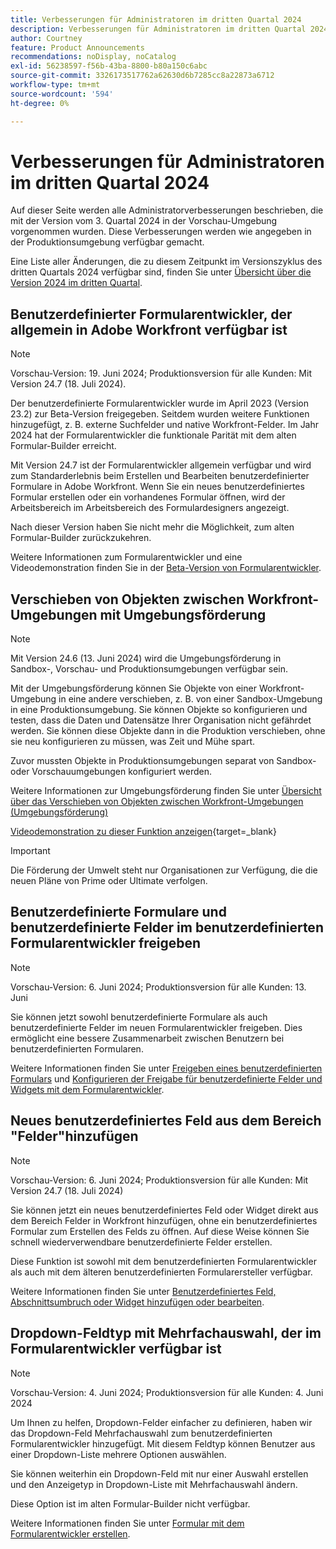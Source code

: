 ```yaml
---
title: Verbesserungen für Administratoren im dritten Quartal 2024
description: Verbesserungen für Administratoren im dritten Quartal 2024
author: Courtney
feature: Product Announcements
recommendations: noDisplay, noCatalog
exl-id: 56238597-f56b-43ba-8800-b80a150c6abc
source-git-commit: 3326173517762a62630d6b7285cc8a22873a6712
workflow-type: tm+mt
source-wordcount: '594'
ht-degree: 0%

---
```


# Verbesserungen für Administratoren im dritten Quartal 2024

Auf dieser Seite werden alle Administratorverbesserungen beschrieben, die mit der Version vom 3. Quartal 2024 in der Vorschau-Umgebung vorgenommen wurden. Diese Verbesserungen werden wie angegeben in der Produktionsumgebung verfügbar gemacht.

Eine Liste aller Änderungen, die zu diesem Zeitpunkt im Versionszyklus des dritten Quartals 2024 verfügbar sind, finden Sie unter [Übersicht über die Version 2024 im dritten Quartal](/help/quicksilver/product-announcements/product-releases/24-q3-release-activity/24-q3-release-overview.md).

## Benutzerdefinierter Formularentwickler, der allgemein in Adobe Workfront verfügbar ist

>[!NOTE]
>
>Vorschau-Version: 19. Juni 2024; Produktionsversion für alle Kunden: Mit Version 24.7 (18. Juli 2024).

Der benutzerdefinierte Formularentwickler wurde im April 2023 (Version 23.2) zur Beta-Version freigegeben. Seitdem wurden weitere Funktionen hinzugefügt, z. B. externe Suchfelder und native Workfront-Felder. Im Jahr 2024 hat der Formularentwickler die funktionale Parität mit dem alten Formular-Builder erreicht.

Mit Version 24.7 ist der Formularentwickler allgemein verfügbar und wird zum Standarderlebnis beim Erstellen und Bearbeiten benutzerdefinierter Formulare in Adobe Workfront. Wenn Sie ein neues benutzerdefiniertes Formular erstellen oder ein vorhandenes Formular öffnen, wird der Arbeitsbereich im Arbeitsbereich des Formulardesigners angezeigt.

Nach dieser Version haben Sie nicht mehr die Möglichkeit, zum alten Formular-Builder zurückzukehren.

Weitere Informationen zum Formularentwickler und eine Videodemonstration finden Sie in der [Beta-Version von Formularentwickler](/help/quicksilver/product-announcements/product-releases/23.2-release-activity/23-2-admin-enhancements.md).

## Verschieben von Objekten zwischen Workfront-Umgebungen mit Umgebungsförderung

>[!NOTE]
>
>Mit Version 24.6 (13. Juni 2024) wird die Umgebungsförderung in Sandbox-, Vorschau- und Produktionsumgebungen verfügbar sein.

Mit der Umgebungsförderung können Sie Objekte von einer Workfront-Umgebung in eine andere verschieben, z. B. von einer Sandbox-Umgebung in eine Produktionsumgebung. Sie können Objekte so konfigurieren und testen, dass die Daten und Datensätze Ihrer Organisation nicht gefährdet werden. Sie können diese Objekte dann in die Produktion verschieben, ohne sie neu konfigurieren zu müssen, was Zeit und Mühe spart.

Zuvor mussten Objekte in Produktionsumgebungen separat von Sandbox- oder Vorschauumgebungen konfiguriert werden.

Weitere Informationen zur Umgebungsförderung finden Sie unter [Übersicht über das Verschieben von Objekten zwischen Workfront-Umgebungen (Umgebungsförderung)](/help/quicksilver/administration-and-setup/set-up-workfront/workfront-testing-environments/environment-promotion-in-wf.md)

[Videodemonstration zu dieser Funktion anzeigen](https://video.tv.adobe.com/v/3429735/){target=_blank}

>[!IMPORTANT]
>
>Die Förderung der Umwelt steht nur Organisationen zur Verfügung, die die neuen Pläne von Prime oder Ultimate verfolgen.
>

## Benutzerdefinierte Formulare und benutzerdefinierte Felder im benutzerdefinierten Formularentwickler freigeben

>[!NOTE]
>
>Vorschau-Version: 6. Juni 2024; Produktionsversion für alle Kunden: 13. Juni

Sie können jetzt sowohl benutzerdefinierte Formulare als auch benutzerdefinierte Felder im neuen Formularentwickler freigeben. Dies ermöglicht eine bessere Zusammenarbeit zwischen Benutzern bei benutzerdefinierten Formularen.

Weitere Informationen finden Sie unter [Freigeben eines benutzerdefinierten Formulars](/help/quicksilver/administration-and-setup/customize-workfront/create-manage-custom-forms/share-access-to-a-custom-form.md) und [Konfigurieren der Freigabe für benutzerdefinierte Felder und Widgets mit dem Formularentwickler](/help/quicksilver/administration-and-setup/customize-workfront/create-manage-custom-forms/form-designer/manage-a-form/share-custom-fields.md).

## Neues benutzerdefiniertes Feld aus dem Bereich &quot;Felder&quot;hinzufügen

>[!NOTE]
>
>Vorschau-Version: 6. Juni 2024; Produktionsversion für alle Kunden: Mit Version 24.7 (18. Juli 2024)

Sie können jetzt ein neues benutzerdefiniertes Feld oder Widget direkt aus dem Bereich Felder in Workfront hinzufügen, ohne ein benutzerdefiniertes Formular zum Erstellen des Felds zu öffnen. Auf diese Weise können Sie schnell wiederverwendbare benutzerdefinierte Felder erstellen.

Diese Funktion ist sowohl mit dem benutzerdefinierten Formularentwickler als auch mit dem älteren benutzerdefinierten Formularersteller verfügbar.

Weitere Informationen finden Sie unter [Benutzerdefiniertes Feld, Abschnittsumbruch oder Widget hinzufügen oder bearbeiten](/help/quicksilver/administration-and-setup/customize-workfront/create-manage-custom-forms/edit-a-custom-field.md).

## Dropdown-Feldtyp mit Mehrfachauswahl, der im Formularentwickler verfügbar ist

>[!NOTE]
>
>Vorschau-Version: 4. Juni 2024; Produktionsversion für alle Kunden: 4. Juni 2024

Um Ihnen zu helfen, Dropdown-Felder einfacher zu definieren, haben wir das Dropdown-Feld Mehrfachauswahl zum benutzerdefinierten Formularentwickler hinzugefügt. Mit diesem Feldtyp können Benutzer aus einer Dropdown-Liste mehrere Optionen auswählen.

Sie können weiterhin ein Dropdown-Feld mit nur einer Auswahl erstellen und den Anzeigetyp in Dropdown-Liste mit Mehrfachauswahl ändern.

Diese Option ist im alten Formular-Builder nicht verfügbar.

Weitere Informationen finden Sie unter [Formular mit dem Formularentwickler erstellen](/help/quicksilver/administration-and-setup/customize-workfront/create-manage-custom-forms/form-designer/design-a-form/design-a-form.md).
